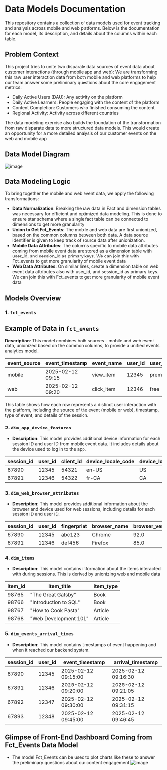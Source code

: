 # Data Models Documentation

This repository contains a collection of data models used for event tracking and analysis across mobile and web platforms. Below is the documentation for each model, its description, and details about the columns within each table.

## Problem Context

This project tries to unite two disparate data sources of event data about customer interactions (through mobile app and web): We are transforming this raw user interaction data from both mobile and web platforms to help our team answer some preliminary questions about the core engagement metrics:

- Daily Active Users (DAU): Any activity on the platform
- Daily Active Learners: People engaging with the content of the platform
- Content Completion: Customers who finished consuming the content
- Regional Activity: Activity across different countries

The data modeling exercise also builds the foundation of the transformation from raw disparate data to more structured data models. This would create an opportunity for a more detailed analysis of our customer events on the web and mobile app 

## Data Model Diagram

![image](https://github.com/user-attachments/assets/c6558f19-6f6f-471c-b0aa-5ccc9f709c24)


## Data Modeling Logic

To bring together the mobile and web event data, we apply the following transformations:

- **Data Normalization**: Breaking the raw data in Fact and dimension tables was necessary for efficient and optimized data modeling. This is done to ensure star schema where a single fact table can be connected to dimensions to get more granularity
- **Union to Get Fct_Events**: The mobile and web data are first unionized, based on the common columns between both data. A data source identifier is given to keep track of source data after unionization. 
- **Mobile Data Attributes**: The columns specific to mobile data attributes coming from mobile event data are stored as a dimension table with user_id, and session_id as primary keys. We can join this with Fct_events to get more granularity of mobile event data
- **Web Data Attributes**: On similar lines, create a dimension table on web event data attributes also with user_id, and session_id as primary keys. We can join this with Fct_events to get more granularity of mobile event data

## Models Overview

### 1. `fct_events`
## Example of Data in `fct_events`
 **Description**: This model combines both sources - mobile and web event data, unionized based on the common columns, to provide a unified events analytics model.


| event_source | event_timestamp  | event_name | user_id | user_access_type | session_id | country_code | item_id |
|--------------|------------------|------------|---------|------------------|------------|--------------|---------|
| mobile       | 2025-02-12 09:15 | view_item  | 12345   | premium          | 67890      | US           | 98765   |
| web          | 2025-02-12 09:20 | click_item | 12346   | free             | 67891      | CA           | 98766   |

This table shows how each row represents a distinct user interaction with the platform, including the source of the event (mobile or web), timestamp, type of event, and details of the session.

### 2. `dim_app_device_features`
- **Description**: This model provides additional device information for each session ID and user ID from mobile event data. It includes details about the device used to log in to the app.



| session_id | user_id | client_id | device_locale_code | device_locale_country | device_locale_language | device_platform_name | event_version | device_make | application_version_code | application_version_name |
|------------|---------|-----------|--------------------|-----------------------|------------------------|----------------------|---------------|-------------|--------------------------|--------------------------|
| 67890      | 12345   | 54321     | en-US              | US                    | English                | Android              | 1.0           | Samsung     | 15                       | 1.2.3                    |
| 67891      | 12346   | 54322     | fr-CA              | CA                    | French                 | iOS                  | 1.2           | Apple       | 17                       | 1.3.0                    |


### 3. `dim_web_browser_attributes`
- **Description**: This model provides additional information about the browser and device used for web sessions, including details for each session ID and user ID.



| session_id | user_id | fingerprint | browser_name | browser_version | language | screen_resolution | device_type | cookies_enabled | referrer |
|------------|---------|-------------|--------------|-----------------|----------|-------------------|-------------|-----------------|----------|
| 67890      | 12345   | abc123      | Chrome       | 92.0            | en-US    | 1920x1080         | Desktop     | 1               | google.com |
| 67891      | 12346   | def456      | Firefox      | 85.0            | fr-CA    | 1366x768          | Mobile      | 0               | facebook.com |
 

### 4. `dim_items`
- **Description**: This model contains information about the items interacted with during sessions. This is derived by unionizing web and mobile data



| item_id | item_title            | item_type |
|---------|-----------------------|-----------|
| 98765   | "The Great Gatsby"     | Book      |
| 98766   | "Introduction to SQL"  | Book      |
| 98767   | "How to Cook Pasta"    | Article   |
| 98768   | "Web Development 101"  | Article   |


### 5. `dim_events_arrival_times`
- **Description**: This model contains timestamps of event happening and when it reached our backend system.


| session_id | user_id | event_timestamp      | arrival_timestamp   |
|------------|---------|----------------------|---------------------|
| 67890      | 12345   | 2025-02-12 09:15:00  | 2025-02-12 09:16:30 |
| 67891      | 12346   | 2025-02-12 09:20:00  | 2025-02-12 09:21:05 |
| 67892      | 12347   | 2025-02-12 09:30:00  | 2025-02-12 09:31:15 |
| 67893      | 12348   | 2025-02-12 09:45:00  | 2025-02-12 09:46:45 |


  


## Glimpse of Front-End Dashboard Coming from Fct_Events Data Model
- The model Fct_Events can be used to plot charts like these to answer the preliminary questions about our content engagement 
![image](https://github.com/user-attachments/assets/37e79b14-1420-4e0d-8ff9-84bf5489340d)
